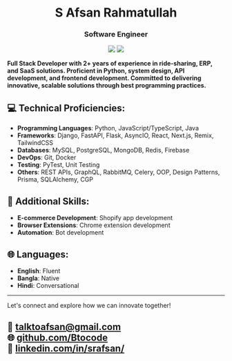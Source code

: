 

<h1 align="center"> S Afsan Rahmatullah</h1>
<h3 align="center"> Software Engineer </h3>

<p align="center">
  <a href="https://www.github.com/btocode"><img src="https://img.shields.io/github/followers/btocode?logo=github&style=social" /></a>
  <a href="https://twitter.com/talktoafsan"><img src="https://img.shields.io/twitter/follow/talktoafsan?style=social" /></a>
</p>

**Full Stack Developer with 2+ years of experience in ride-sharing, ERP, and SaaS solutions. Proficient in Python, system design, API development, and frontend development. Committed to delivering innovative, scalable solutions through best programming practices.**

## 💻 Technical Proficiencies:
- **Programming Languages**: Python, JavaScript/TypeScript, Java
- **Frameworks**: Django, FastAPI, Flask, AsyncIO, React, Next.js, Remix, TailwindCSS
- **Databases**: MySQL, PostgreSQL, MongoDB, Redis, Firebase
- **DevOps**: Git, Docker
- **Testing**: PyTest, Unit Testing
- **Others**: REST APIs, GraphQL, RabbitMQ, Celery, OOP, Design Patterns, Prisma, SQLAlchemy, CGP

## 🌟 Additional Skills:
- **E-commerce Development**: Shopify app development
- **Browser Extensions**: Chrome extension development
- **Automation**: Bot development

## 🌐 Languages:
- **English**: Fluent
- **Bangla**: Native
- **Hindi**: Conversational

---

Let's connect and explore how we can innovate together!

📧 [talktoafsan@gmail.com](mailto:talktoafsan@gmail.com)  
🌐 [github.com/Btocode](https://github.com/Btocode)  
💼 [linkedin.com/in/srafsan/](https://www.linkedin.com/in/srafsan/)
---
